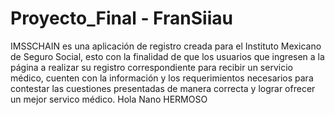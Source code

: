 # Proyecto_Final - FranSiiau

IMSSCHAIN es una aplicación de registro creada para el Instituto Mexicano de Seguro Social, esto con la finalidad de que los usuarios que ingresen a la página a realizar su registro correspondiente para recibir un servicio médico, cuenten con la información y los requerimientos necesarios para contestar las cuestiones presentadas de manera correcta y lograr ofrecer un mejor servico médico.
Hola Nano HERMOSO
